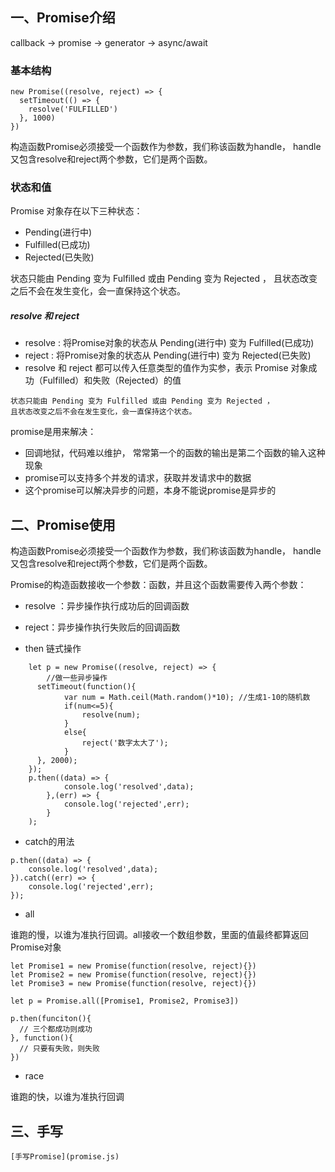 ## 一、Promise介绍
callback -> promise -> generator -> async/await

### 基本结构
```
new Promise((resolve, reject) => {
  setTimeout(() => {
    resolve('FULFILLED')
  }, 1000)
})

```

构造函数Promise必须接受一个函数作为参数，我们称该函数为handle，
handle又包含resolve和reject两个参数，它们是两个函数。

### 状态和值
Promise 对象存在以下三种状态：
* Pending(进行中)
* Fulfilled(已成功)
* Rejected(已失败)

状态只能由 Pending 变为 Fulfilled 或由 Pending 变为 Rejected ，
且状态改变之后不会在发生变化，会一直保持这个状态。


##### resolve 和 reject

* resolve : 将Promise对象的状态从 Pending(进行中) 变为 Fulfilled(已成功)
* reject : 将Promise对象的状态从 Pending(进行中) 变为 Rejected(已失败)
* resolve 和 reject 都可以传入任意类型的值作为实参，表示 Promise 对象成功（Fulfilled）和失败（Rejected）的值

```
状态只能由 Pending 变为 Fulfilled 或由 Pending 变为 Rejected ，
且状态改变之后不会在发生变化，会一直保持这个状态。

```
promise是用来解决：
* 回调地狱，代码难以维护， 常常第一个的函数的输出是第二个函数的输入这种现象
* promise可以支持多个并发的请求，获取并发请求中的数据
* 这个promise可以解决异步的问题，本身不能说promise是异步的



## 二、Promise使用


构造函数Promise必须接受一个函数作为参数，我们称该函数为handle，
handle又包含resolve和reject两个参数，它们是两个函数。

Promise的构造函数接收一个参数：函数，并且这个函数需要传入两个参数：
* resolve ：异步操作执行成功后的回调函数
* reject：异步操作执行失败后的回调函数


* then 链式操作
```
    let p = new Promise((resolve, reject) => {
        //做一些异步操作
      setTimeout(function(){
            var num = Math.ceil(Math.random()*10); //生成1-10的随机数
            if(num<=5){
                resolve(num);
            }
            else{
                reject('数字太大了');
            }
      }, 2000);
    });
    p.then((data) => {
            console.log('resolved',data);
        },(err) => {
            console.log('rejected',err);
        }
    ); 

```

* catch的用法

```
p.then((data) => {
    console.log('resolved',data);
}).catch((err) => {
    console.log('rejected',err);
});

```

* all

谁跑的慢，以谁为准执行回调。all接收一个数组参数，里面的值最终都算返回Promise对象

```
let Promise1 = new Promise(function(resolve, reject){})
let Promise2 = new Promise(function(resolve, reject){})
let Promise3 = new Promise(function(resolve, reject){})

let p = Promise.all([Promise1, Promise2, Promise3])

p.then(funciton(){
  // 三个都成功则成功  
}, function(){
  // 只要有失败，则失败 
})

```

* race

谁跑的快，以谁为准执行回调

## 三、手写

```
[手写Promise](promise.js)
